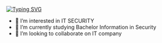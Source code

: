 [![Typing SVG](https://readme-typing-svg.demolab.com?font=Fira+Code&pause=1000&color=F7591E&width=435&lines=Hi%2C+I'm+Lemonpooh%E2%9C%8C%EF%B8%8F)](https://git.io/typing-svg)
- 👀 I’m interested in IT SECURITY
- 🌱 I’m currently studying Bachelor Information in Security
- 💞️ I’m looking to collaborate on IT company

<!---
lemonpooh/lemonpooh is a ✨ special ✨ repository because its `README.md` (this file) appears on your GitHub profile.
You can click the Preview link to take a look at your changes.
--->
